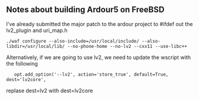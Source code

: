 ## Notes about building Ardour5 on FreeBSD

I've already submitted the major patch to the ardour project to #ifdef out the lv2_plugin and uri_map.h
```
./waf configure --also-include=/usr/local/include/ --also-libdir=/usr/local/lib/ --no-phone-home --no-lv2 --cxx11 --use-libc++
```

Alternatively, if we are going to use lv2, we need to update the wscript with the following

```
   opt.add_option('--lv2', action='store_true', default=True, dest='lv2core',

```

replase dest=lv2 with dest=lv2core
